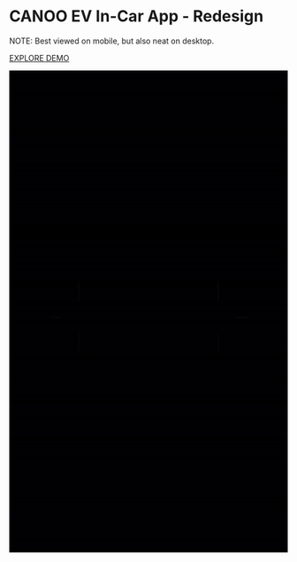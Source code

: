 # CANOO EV In-Car App - Redesign

NOTE: Best viewed on mobile, but also neat on desktop.


[EXPLORE DEMO](https://matthewmarquise.com/canooclone.html)

![Canoo App Remake](https://github.com/MattMarquise/CANOO-ev-app-redesign/blob/main/canooappremake.gif)
